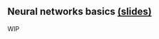 ## **Neural networks basics** [(slides)](/pages/c_10_neural_networks_basics/neural_networks_basics.pdf)

WIP


